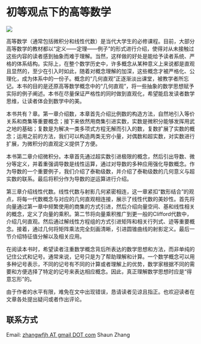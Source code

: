 # 初等观点下的高等数学

![](https://camo.githubusercontent.com/6887feb0136db5156c4f4146e3dd2681d06d9c75/68747470733a2f2f692e6372656174697665636f6d6d6f6e732e6f72672f6c2f62792d6e632d73612f342e302f38387833312e706e67)

高等数学（通常包括微积分和线性代数）是当代大学生的必修课程。目前，大部分高等数学的教材都以“定义——定理——例子”的形式进行介绍，使得对从未接触过这些内容的读者感到抽象而难于理解。当然，这样做的好处是能给予读者系统、严格的体系结构。实际上，在整个数学历史中，许多概念从某种意义上来说都是直观且显然的，至少在引入时如此，随着对概念理解的加深，这些概念才被严格化、公理化，成为体系中的一份子。概念的“几何直观”正逐渐淡出课堂，被教学者所忘记。本书的目的是还原高等数学概念中的“几何直观”，将一些抽象的数学思想赋予实际的例子阐述。本书在尽量保证严格性的同时做到直观化，希望能启发读者数学思维，让读者体会到数学中的美。

本书共有？章。第一章介绍数，本章首先介绍比例数的构造方法，自然地引入等价关系和商集等重要概念；接下来依然用商集引进实数，实数是微积分能够发挥用武之地的基础；复数是为解决一类多项式方程无解而引入的数，复数扩展了实数的概念；运用之前的方法，我们可以构造两类无穷小量，对偶数和超实数，对实数进行扩展，为微积分的直观定义提供了方便。

本书第二章介绍微积分。本章首先通过超实数引进极限的概念，然后引出导数、微分等定义，并着重强调导数是线性运算，通过对导数的多种应用强化导数概念。作为导数的一个重要例子，我们介绍了泰勒级数，并介绍了泰勒级数的几何意义与超实数的联系。最后将积分作为导数的逆运算进行介绍。

第三章介绍线性代数。线性代数与射影几何紧密相连，这一章紧扣“数形结合”的观点，将每一代数概念与对应的几何直观相连接，展示了线性代数的美妙性。首先将向量通过第一章中频繁使用的商集的方式引进，然后介绍向量空间、基和线性相关的概念，定义了向量的乘积。第二节将向量乘积推广到更一般的Clifford代数中，介绍几何直观。然后通过解线性方程组的方式引进矩阵和相关行列式、迹等重要概念。接着，通过几何将矩阵乘法完全刻画清晰，引进圆锥曲线的射影定义。最后一节介绍特征值分解以及相关应用。

在阅读本书时，希望读者注重数学概念背后所表达的数学思想和方法，而非单纯的记住公式和记号。通常来说，记号只是为了帮助理解和计算。一个数学概念可以用多种记号表示，不同的记号有不同的计算或者理解上的优势，数学家根据不同的需要和方便选择了特定的记号来表达相应概念。因此，真正理解数学思想时应是“得意忘形”的。

由于作者的水平有限，难免在文中出现错误，恳请读者见谅且指正。也欢迎读者在文章各处提出疑问或者作出评论。

## 联系方式

Email: [zhangwfjh AT gmail DOT com](mailto:zhangwfjh@gmail.com)  Shaun Zhang

